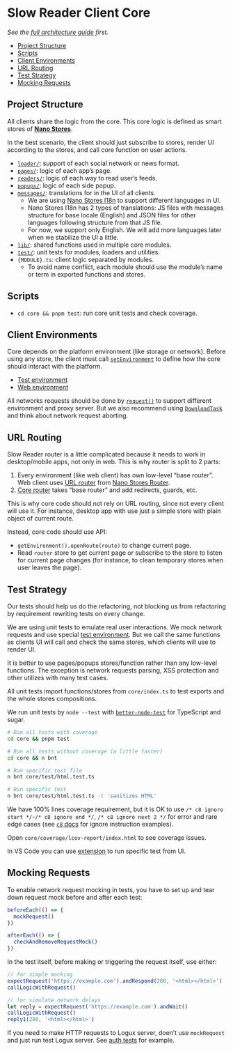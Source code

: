 # Slow Reader Client Core

_See the [full architecture guide](../README.md) first._

- [Project Structure](#project-structure)
- [Scripts](#scripts)
- [Client Environments](#client-environments)
- [URL Routing](#url-routing)
- [Test Strategy](#test-strategy)
- [Mocking Requests](#mocking-requests)

## Project Structure

All clients share the logic from the core. This core logic is defined as smart stores of **[Nano Stores](https://github.com/nanostores/nanostores)**.

In the best scenario, the client should just subscribe to stores, render UI according to the stores, and call core function on user actions.

- [`loader/`](./loader/): support of each social network or news format.
- [`pages/`](./pages/): logic of each app’s page.
- [`readers/`](./readers/): logic of each way to read user’s feeds.
- [`popups/`](./popups/): logic of each side popup.
- [`messages/`](./messages/): translations for in the UI of all clients.
  - We are using [Nano Stores I18n](https://github.com/nanostores/i18n) to
    support different languages in UI.
  - Nano Stores I18n has 2 types of translations: JS files with messages structure for base locale (English) and JSON files for other languages following structure from that JS file.
  - For now, we support only English. We will add more languages later when we stabilize the UI a little.
- [`lib/`](./lib/): shared functions used in multiple core modules.
- [`test/`](./test/): unit tests for modules, loaders and utilities.
- `{MODULE}.ts`: client logic separated by modules.
  - To avoid name conflict, each module should use the module’s name or term in exported functions and stores.

## Scripts

- `cd core && pnpm test`: run core unit tests and check coverage.

## Client Environments

Core depends on the platform environment (like storage or network). Before using any store, the client must call [`setEnvironment`](./environment.ts) to define how the core should interact with the platform.

- [Test environment](./test/utils.ts)
- [Web environment](../web/main/environment.ts)

All networks requests should be done by [`request()`](./request.ts) to support different environment and proxy server. But we also recommend using [`DownloadTask`](./download.ts) and think about network request aborting.

## URL Routing

Slow Reader router is a little complicated because it needs to work in desktop/mobile apps, not only in web. This is why router is split to 2 parts:

1. Every environment (like web client) has own low-level “base router”. Web client uses [URL router](../web/stores/router.ts) from [Nano Stores Router](https://github.com/nanostores/router).
2. [Core router](./router.ts) takes “base router” and add redirects, guards, etc.

This is why core code should not rely on URL routing, since not every client will use it. For instance, desktop app with use just a simple store with plain object of current route.

Instead, core code should use API:

- `getEnvironment().openRoute(route)` to change current page.
- Read `router` store to get current page or subscribe to the store to listen for current page changes (for instance, to clean temporary stores when user leaves the page).

## Test Strategy

Our tests should help us do the refactoring, not blocking us from refactoring by requirement rewriting tests on every change.

We are using unit tests to emulate real user interactions. We mock network requests and use special [test environment](./test/utils.ts). But we call the same functions as clients UI will call and check the same stores, which clients will use to render UI.

It is better to use pages/popups stores/function rather than any low-level functions. The exception is network requests parsing, XSS protection and other utilizes with many test cases.

All unit tests import functions/stores from `core/index.ts` to test exports and the whole stores compositions.

We run unit tests by `node --test` with [`better-node-test`](https://github.com/ai/better-node-test) for TypeScript and sugar.

```sh
# Run all tests with coverage
cd core && pnpm test

# Run all tests without coverage (a little faster)
cd core && n bnt

# Run specific test file
n bnt core/test/html.test.ts

# Run specific test
n bnt core/test/html.test.ts -t 'sanitizes HTML'
```

We have 100% lines coverage requirement, but it is OK to use `/* c8 ignore start */`-`/* c8 ignore end */`, `/* c8 ignore next 2 */` for error and rare edge cases (see [`c8` docs](https://github.com/bcoe/c8) for ignore instruction examples).

Open `core/coverage/lcov-report/index.html` to see coverage issues.

In VS Code you can use [extension](https://marketplace.visualstudio.com/items?itemName=connor4312.nodejs-testing) to run specific test from UI.

## Mocking Requests

To enable network request mocking in tests, you have to set up and tear down request mock before and after each test:

```ts
beforeEach(() => {
  mockRequest()
})

afterEach(() => {
  checkAndRemoveRequestMock()
})
```

In the test itself, before making or triggering the request itself, use either:

```ts
// for simple mocking
expectRequest('https://example.com').andRespond(200, '<html></html>')
callLogicWithRequest()
```

```ts
// for simulate network delays
let reply = expectRequest('https://example.com').andWait()
callLogicWithRequest()
reply1(200, '<html></html>')
```

If you need to make HTTP requests to Logux server, doen’t use `mockRequest` and just run test Logux server. See [auth tests](./test/auth.test.ts) for example.
